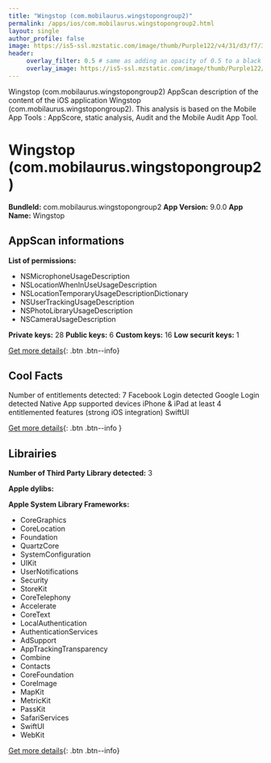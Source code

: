 ```yaml
---
title: "Wingstop (com.mobilaurus.wingstopongroup2)"
permalink: /apps/ios/com.mobilaurus.wingstopongroup2.html
layout: single
author_profile: false
image: https://is5-ssl.mzstatic.com/image/thumb/Purple122/v4/31/d3/f7/31d3f734-6c4e-9496-edac-d9ef2a9f5e2e/AppIcon-Prod2-0-1x_U007emarketing-0-6-0-sRGB-85-220.png/512x512bb.jpg
header: 
     overlay_filter: 0.5 # same as adding an opacity of 0.5 to a black background
     overlay_image: https://is5-ssl.mzstatic.com/image/thumb/Purple122/v4/31/d3/f7/31d3f734-6c4e-9496-edac-d9ef2a9f5e2e/AppIcon-Prod2-0-1x_U007emarketing-0-6-0-sRGB-85-220.png/512x512bb.jpg
---
```

Wingstop (com.mobilaurus.wingstopongroup2) AppScan description of the content of the iOS application Wingstop (com.mobilaurus.wingstopongroup2). This analysis is based on the Mobile App Tools : AppScore, static analysis, Audit and the Mobile Audit App Tool.

# Wingstop (com.mobilaurus.wingstopongroup2)

**BundleId:** com.mobilaurus.wingstopongroup2
**App Version:** 9.0.0
**App Name:** Wingstop


## AppScan informations 

**List of permissions:** 
- NSMicrophoneUsageDescription
- NSLocationWhenInUseUsageDescription
- NSLocationTemporaryUsageDescriptionDictionary
- NSUserTrackingUsageDescription
- NSPhotoLibraryUsageDescription
- NSCameraUsageDescription
  
  
**Private keys:** 28
**Public keys:** 6
**Custom keys:** 16
**Low securit keys:** 1
  
[Get more details](/pricing.html){: .btn .btn--info}

## Cool Facts

Number of entitlements detected: 7
Facebook Login detected
Google Login detected
Native App
supported devices iPhone & iPad
at least 4 entitlemented features (strong iOS integration)
SwiftUI
  
[Get more details](/pricing.html){: .btn .btn--info }

## Librairies 
**Number of Third Party Library detected:** 3


**Apple dylibs:**


**Apple System Library Frameworks:**
- CoreGraphics
- CoreLocation
- Foundation
- QuartzCore
- SystemConfiguration
- UIKit
- UserNotifications
- Security
- StoreKit
- CoreTelephony
- Accelerate
- CoreText
- LocalAuthentication
- AuthenticationServices
- AdSupport
- AppTrackingTransparency
- Combine
- Contacts
- CoreFoundation
- CoreImage
- MapKit
- MetricKit
- PassKit
- SafariServices
- SwiftUI
- WebKit


  
[Get more details](/pricing.html){: .btn .btn--info}

